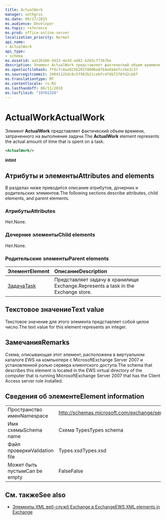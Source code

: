 ```yaml
---
title: ActualWork
manager: sethgros
ms.date: 09/17/2015
ms.audience: Developer
ms.topic: reference
ms.prod: office-online-server
localization_priority: Normal
api_name:
- ActualWork
api_type:
- schema
ms.assetid: aa526166-4913-4e3d-ad82-b2b5cff367be
description: Элемент ActualWork представляет фактический объем времени, затраченного на выполнение задачи.
ms.openlocfilehash: ff9cfc8ae9256203f8006e8fb4e844efccbe3c37
ms.sourcegitcommit: 34041125dc8c5f993b21cebfc4f8b72f0fd2cb6f
ms.translationtype: MT
ms.contentlocale: ru-RU
ms.lasthandoff: 06/11/2018
ms.locfileid: "19761328"
---
```

# <a name="actualwork"></a><span data-ttu-id="03687-103">ActualWork</span><span class="sxs-lookup"><span data-stu-id="03687-103">ActualWork</span></span>

<span data-ttu-id="03687-104">Элемент **ActualWork** представляет фактический объем времени, затраченного на выполнение задачи.</span><span class="sxs-lookup"><span data-stu-id="03687-104">The **ActualWork** element represents the actual amount of time that is spent on a task.</span></span> 
  
```xml
<ActualWork/>
```

 <span data-ttu-id="03687-105">**int**</span><span class="sxs-lookup"><span data-stu-id="03687-105">**int**</span></span>
## <a name="attributes-and-elements"></a><span data-ttu-id="03687-106">Атрибуты и элементы</span><span class="sxs-lookup"><span data-stu-id="03687-106">Attributes and elements</span></span>

<span data-ttu-id="03687-107">В разделах ниже приводится описание атрибутов, дочерних и родительских элементов.</span><span class="sxs-lookup"><span data-stu-id="03687-107">The following sections describe attributes, child elements, and parent elements.</span></span>
  
### <a name="attributes"></a><span data-ttu-id="03687-108">Атрибуты</span><span class="sxs-lookup"><span data-stu-id="03687-108">Attributes</span></span>

<span data-ttu-id="03687-109">Нет.</span><span class="sxs-lookup"><span data-stu-id="03687-109">None.</span></span>
  
### <a name="child-elements"></a><span data-ttu-id="03687-110">Дочерние элементы</span><span class="sxs-lookup"><span data-stu-id="03687-110">Child elements</span></span>

<span data-ttu-id="03687-111">Нет.</span><span class="sxs-lookup"><span data-stu-id="03687-111">None.</span></span>
  
### <a name="parent-elements"></a><span data-ttu-id="03687-112">Родительские элементы</span><span class="sxs-lookup"><span data-stu-id="03687-112">Parent elements</span></span>

|<span data-ttu-id="03687-113">**Элемент**</span><span class="sxs-lookup"><span data-stu-id="03687-113">**Element**</span></span>|<span data-ttu-id="03687-114">**Описание**</span><span class="sxs-lookup"><span data-stu-id="03687-114">**Description**</span></span>|
|:-----|:-----|
|[<span data-ttu-id="03687-115">Задача</span><span class="sxs-lookup"><span data-stu-id="03687-115">Task</span></span>](task.md) <br/> |<span data-ttu-id="03687-116">Представляет задачу в хранилище Exchange.</span><span class="sxs-lookup"><span data-stu-id="03687-116">Represents a task in the Exchange store.</span></span>  <br/> |
   
## <a name="text-value"></a><span data-ttu-id="03687-117">Текстовое значение</span><span class="sxs-lookup"><span data-stu-id="03687-117">Text value</span></span>

<span data-ttu-id="03687-118">Текстовое значение для этого элемента представляет собой целое число.</span><span class="sxs-lookup"><span data-stu-id="03687-118">The text value for this element represents an integer.</span></span>
  
## <a name="remarks"></a><span data-ttu-id="03687-119">Замечания</span><span class="sxs-lookup"><span data-stu-id="03687-119">Remarks</span></span>

<span data-ttu-id="03687-120">Схема, описывающая этот элемент, расположена в виртуальном каталоге EWS на компьютере с MicrosoftExchange Server 2007 и установленной ролью сервера клиентского доступа.</span><span class="sxs-lookup"><span data-stu-id="03687-120">The schema that describes this element is located in the EWS virtual directory of the computer that is running MicrosoftExchange Server 2007 that has the Client Access server role installed.</span></span>
  
## <a name="element-information"></a><span data-ttu-id="03687-121">Сведения об элементе</span><span class="sxs-lookup"><span data-stu-id="03687-121">Element information</span></span>

|||
|:-----|:-----|
|<span data-ttu-id="03687-122">Пространство имен</span><span class="sxs-lookup"><span data-stu-id="03687-122">Namespace</span></span>  <br/> |http://schemas.microsoft.com/exchange/services/2006/types  <br/> |
|<span data-ttu-id="03687-123">Имя схемы</span><span class="sxs-lookup"><span data-stu-id="03687-123">Schema name</span></span>  <br/> |<span data-ttu-id="03687-124">Схема Types</span><span class="sxs-lookup"><span data-stu-id="03687-124">Types schema</span></span>  <br/> |
|<span data-ttu-id="03687-125">Файл проверки</span><span class="sxs-lookup"><span data-stu-id="03687-125">Validation file</span></span>  <br/> |<span data-ttu-id="03687-126">Types.xsd</span><span class="sxs-lookup"><span data-stu-id="03687-126">Types.xsd</span></span>  <br/> |
|<span data-ttu-id="03687-127">Может быть пустым</span><span class="sxs-lookup"><span data-stu-id="03687-127">Can be empty</span></span>  <br/> |<span data-ttu-id="03687-128">False</span><span class="sxs-lookup"><span data-stu-id="03687-128">False</span></span>  <br/> |
   
## <a name="see-also"></a><span data-ttu-id="03687-129">См. также</span><span class="sxs-lookup"><span data-stu-id="03687-129">See also</span></span>

- [<span data-ttu-id="03687-130">Элементы XML веб-служб Exchange в Exchange</span><span class="sxs-lookup"><span data-stu-id="03687-130">EWS XML elements in Exchange</span></span>](ews-xml-elements-in-exchange.md)


